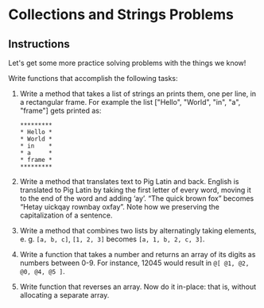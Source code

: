 # Collections and Strings Problems

## Instructions

Let's get some more practice solving problems with the things we know!

Write functions that accomplish the following tasks:

1. Write a method that takes a list of strings an prints them, one per line, in a rectangular frame. For example the list ["Hello", "World", "in", "a", "frame"] gets printed as:

    ```
    *********
    * Hello *
    * World *
    * in    *
    * a     *
    * frame *
    *********
    ```
2. Write a method that translates text to Pig Latin and back. English is translated to Pig Latin by taking the first letter of every word, moving it to the end of the word and adding ‘ay’. “The quick brown fox” becomes “Hetay uickqay rownbay oxfay”. Note how we preserving the capitalization of a sentence.
3. Write a method that combines two lists by alternatingly taking elements, e. g. `[a, b, c]`, `[1, 2, 3]` becomes `[a, 1, b, 2, c, 3]`.
4. Write a function that takes a number and returns an array of its digits as numbers between 0-9. For instance, 12045 would result in `@[ @1, @2, @0, @4, @5 ]`.
5. Write function that reverses an array. Now do it in-place: that is, without allocating a separate array.
